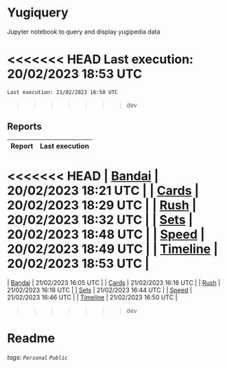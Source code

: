 # Yugiquery
Jupyter notebook to query and display yugipedia data

<<<<<<< HEAD
    Last execution: 20/02/2023 18:53 UTC
=======
    Last execution: 21/02/2023 16:50 UTC
>>>>>>> dev

## Reports

|                    Report | Last execution       |
| -------------------------:|:-------------------- |
<<<<<<< HEAD
| [Bandai](Bandai.html) | 20/02/2023 18:21 UTC |
| [Cards](Cards.html) | 20/02/2023 18:29 UTC |
| [Rush](Rush.html) | 20/02/2023 18:32 UTC |
| [Sets](Sets.html) | 20/02/2023 18:48 UTC |
| [Speed](Speed.html) | 20/02/2023 18:49 UTC |
| [Timeline](Timeline.html) | 20/02/2023 18:53 UTC |
=======
| [Bandai](Bandai.html) | 21/02/2023 16:05 UTC |
| [Cards](Cards.html) | 21/02/2023 16:16 UTC |
| [Rush](Rush.html) | 21/02/2023 16:18 UTC |
| [Sets](Sets.html) | 21/02/2023 16:44 UTC |
| [Speed](Speed.html) | 21/02/2023 16:46 UTC |
| [Timeline](Timeline.html) | 21/02/2023 16:50 UTC |
>>>>>>> dev

# Readme

###### tags: `Personal` `Public`
